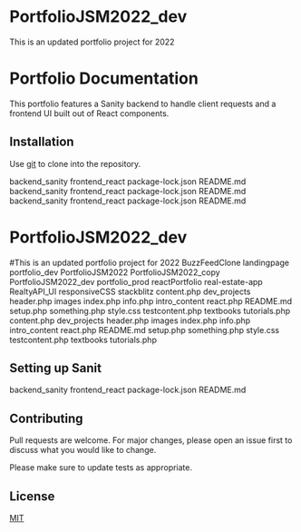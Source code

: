 # PortfolioJSM2022_dev
This is an updated portfolio project for 2022

# Portfolio Documentation

This portfolio features a Sanity backend to handle client requests and a frontend UI built out of React components.

## Installation
Use [git](https://pip.pypa.io/en/stable/) to clone into the repository.

backend_sanity
frontend_react
package-lock.json
README.md
backend_sanity
frontend_react
package-lock.json
README.md
backend_sanity
frontend_react
package-lock.json
README.md
# PortfolioJSM2022_dev
#This is an updated portfolio project for 2022
BuzzFeedClone
landingpage
portfolio_dev
PortfolioJSM2022
PortfolioJSM2022_copy
PortfolioJSM2022_dev
portfolio_prod
reactPortfolio
real-estate-app
RealtyAPI_UI
responsiveCSS
stackblitz
content.php
dev_projects
header.php
images
index.php
info.php
intro_content
react.php
README.md
setup.php
something.php
style.css
testcontent.php
textbooks
tutorials.php
content.php
dev_projects
header.php
images
index.php
info.php
intro_content
react.php
README.md
setup.php
something.php
style.css
testcontent.php
textbooks
tutorials.php

## Setting up Sanit

backend_sanity
frontend_react
package-lock.json
README.md

## Contributing

Pull requests are welcome. For major changes, please open an issue first
to discuss what you would like to change.

Please make sure to update tests as appropriate.

## License

[MIT](https://choosealicense.com/licenses/mit/)
